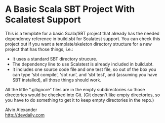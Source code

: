 A Basic Scala SBT Project With Scalatest Support
================================================

This is a template for a basic Scala/SBT project that already has the needed dependency reference in build.sbt for Scalatest support. You can check this project out if you want a template/skeleton directory structure for a new project that has those things, i.e.:

* It uses a standard SBT directory strucure.
* The dependency line to use Scalatest is already included in build.sbt.
* It includes one source code file and one test file, so out of the box you can type 'sbt compile', 'sbt run', and 'sbt test', and (assuming you have SBT installed), all those things should work.

All the little ".gitignore" files are in the empty subdirectories so those directories would be checked into Git. (Git doesn't like empty directories, so you have to do something to get it to keep empty directories in the repo.)

Alvin Alexander  
http://devdaily.com

